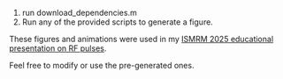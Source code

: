 1. run download_dependencies.m
2. Run any of the provided scripts to generate a figure.

These figures and animations were used in my [ISMRM 2025 educational presentation on RF pulses](https://submissions.mirasmart.com/ISMRM2025/Itinerary/ConferenceMatrixEventDetail.aspx?ses=WE-06). 

Feel free to modify or use the pre-generated ones.


